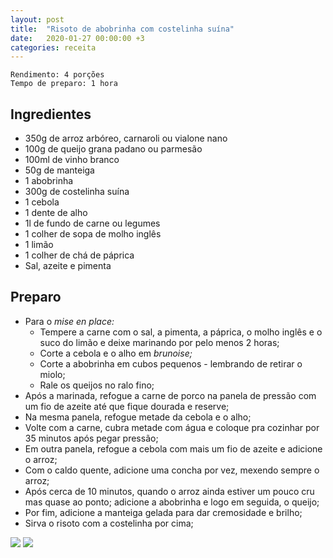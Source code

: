 ```yaml
---
layout: post
title:  "Risoto de abobrinha com costelinha suína"
date:   2020-01-27 00:00:00 +3
categories: receita
---
```


```
Rendimento: 4 porções
Tempo de preparo: 1 hora
```

## Ingredientes

- 350g de arroz arbóreo, carnaroli ou vialone nano
- 100g de queijo grana padano ou parmesão
- 100ml de vinho branco
- 50g de manteiga
- 1 abobrinha
- 300g de costelinha suína
- 1 cebola
- 1 dente de alho
- 1l de fundo de carne ou legumes
- 1 colher de sopa de molho inglês
- 1 limão
- 1 colher de chá de páprica
- Sal, azeite e pimenta

## Preparo

- Para o *mise en place:*
    - Tempere a carne com o sal, a pimenta, a páprica, o molho inglês e o suco do limão e deixe marinando por pelo menos 2 horas;
    - Corte a cebola e o alho em *brunoise;*
    - Corte a abobrinha em cubos pequenos - lembrando de retirar o miolo;
    - Rale os queijos no ralo fino;
- Após a marinada, refogue a carne de porco na panela de pressão com um fio de azeite até que fique dourada e reserve;
- Na mesma panela, refogue metade da cebola e o alho;
- Volte com a carne, cubra metade com água e coloque pra cozinhar por 35 minutos após pegar pressão;
- Em outra panela, refogue a cebola com mais um fio de azeite e adicione o arroz;
- Com o caldo quente, adicione uma concha por vez, mexendo sempre o arroz;
- Após cerca de 10 minutos, quando o arroz ainda estiver um pouco cru mas quase ao ponto; adicione a abobrinha e logo em seguida, o queijo;
- Por fim, adicione a manteiga gelada para dar cremosidade e brilho;
- Sirva o risoto com a costelinha por cima;

![](/blogmangiare/assets/images/risoto_abobrinha_costelinha1.jpg)
![](/blogmangiare/assets/images/risoto_abobrinha_costelinha2.jpg)
